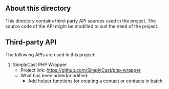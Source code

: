 ## About this directory

This directory contains third-party API sources used in the project. The source code of the API might be modified to suit the need of the project.

## Third-party API

The following APIs are used in this project:
1. SimplyCast PHP Wrapper
   * Project link: https://github.com/SimplyCast/php-wrapper
   * What has been added/modified:
     * Add helper functions for creating a contact or contacts in batch.

